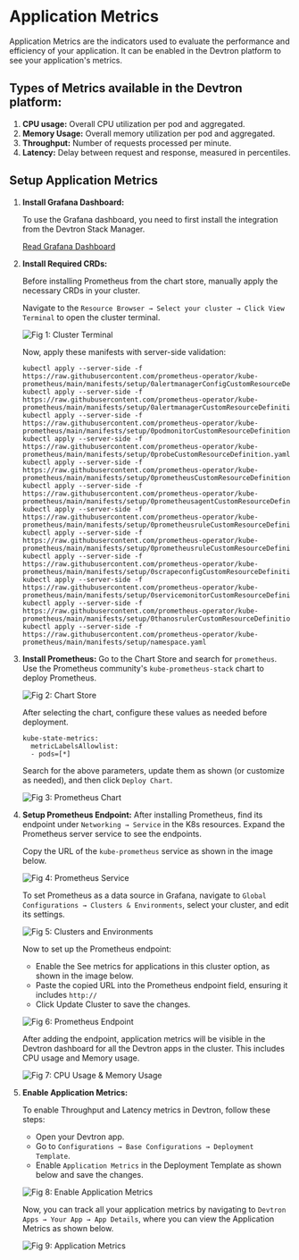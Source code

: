 # Application Metrics

Application Metrics are the indicators used to evaluate the performance and efficiency of your application. It can be enabled in the Devtron platform to see your application's metrics.

## Types of Metrics available in the Devtron platform:

1. **CPU usage:** Overall CPU utilization per pod and aggregated.
2. **Memory Usage:** Overall memory utilization per pod and aggregated.
3. **Throughput:** Number of requests processed per minute.
4. **Latency:** Delay between request and response, measured in percentiles.

## Setup Application Metrics

1. **Install Grafana Dashboard:** 

    To use the Grafana dashboard, you need to first install the integration from the Devtron Stack Manager. 

    [Read Grafana Dashboard](https://docs.devtron.ai/devtron/v0.7/usage/integrations/grafana)

2. **Install Required CRDs:** 

    Before installing Prometheus from the chart store, manually apply the necessary CRDs in your cluster.

    Navigate to the `Resource Browser → Select your cluster → Click View Terminal` to open the cluster terminal.

    ![Fig 1: Cluster Terminal](https://devtron-public-asset.s3.us-east-2.amazonaws.com/images/creating-application/app-metrics/app1.jpg)

    Now, apply these manifests with server-side validation:

    ```
    kubectl apply --server-side -f https://raw.githubusercontent.com/prometheus-operator/kube-prometheus/main/manifests/setup/0alertmanagerConfigCustomResourceDefinition.yaml
    kubectl apply --server-side -f https://raw.githubusercontent.com/prometheus-operator/kube-prometheus/main/manifests/setup/0alertmanagerCustomResourceDefinition.yaml
    kubectl apply --server-side -f https://raw.githubusercontent.com/prometheus-operator/kube-prometheus/main/manifests/setup/0podmonitorCustomResourceDefinition.yaml
    kubectl apply --server-side -f https://raw.githubusercontent.com/prometheus-operator/kube-prometheus/main/manifests/setup/0probeCustomResourceDefinition.yaml
    kubectl apply --server-side -f https://raw.githubusercontent.com/prometheus-operator/kube-prometheus/main/manifests/setup/0prometheusCustomResourceDefinition.yaml
    kubectl apply --server-side -f https://raw.githubusercontent.com/prometheus-operator/kube-prometheus/main/manifests/setup/0prometheusagentCustomResourceDefinition.yaml
    kubectl apply --server-side -f https://raw.githubusercontent.com/prometheus-operator/kube-prometheus/main/manifests/setup/0prometheusruleCustomResourceDefinition.yaml
    kubectl apply --server-side -f https://raw.githubusercontent.com/prometheus-operator/kube-prometheus/main/manifests/setup/0prometheusruleCustomResourceDefinition.yaml
    kubectl apply --server-side -f https://raw.githubusercontent.com/prometheus-operator/kube-prometheus/main/manifests/setup/0scrapeconfigCustomResourceDefinition.yaml
    kubectl apply --server-side -f https://raw.githubusercontent.com/prometheus-operator/kube-prometheus/main/manifests/setup/0servicemonitorCustomResourceDefinition.yaml
    kubectl apply --server-side -f https://raw.githubusercontent.com/prometheus-operator/kube-prometheus/main/manifests/setup/0thanosrulerCustomResourceDefinition.yaml
    kubectl apply --server-side -f https://raw.githubusercontent.com/prometheus-operator/kube-prometheus/main/manifests/setup/namespace.yaml

    ```

3. **Install Prometheus:**
    Go to the Chart Store and search for `prometheus`. Use the Prometheus community's `kube-prometheus-stack` chart to deploy Prometheus.

    ![Fig 2: Chart Store](https://devtron-public-asset.s3.us-east-2.amazonaws.com/images/creating-application/app-metrics/app2.jpg)

    After selecting the chart, configure these values as needed before deployment.

    ```
    kube-state-metrics: 
	  metricLabelsAllowlist:   
	  - pods=[*]
    ```

    Search for the above parameters, update them as shown (or customize as needed), and then click `Deploy Chart`.

    ![Fig 3: Prometheus Chart](https://devtron-public-asset.s3.us-east-2.amazonaws.com/images/creating-application/app-metrics/app3.jpg)

4. **Setup Prometheus Endpoint:**
    After installing Prometheus, find its endpoint under `Networking → Service` in the K8s resources. Expand the Prometheus server service to see the endpoints. 

    Copy the URL of the `kube-prometheus` service as shown in the image below.

    ![Fig 4: Prometheus Service](https://devtron-public-asset.s3.us-east-2.amazonaws.com/images/creating-application/app-metrics/app4.jpg)

    To set Prometheus as a data source in Grafana, navigate to `Global Configurations → Clusters & Environments`, select your cluster, and edit its settings.

    ![Fig 5: Clusters and Environments](https://devtron-public-asset.s3.us-east-2.amazonaws.com/images/creating-application/app-metrics/app5.jpg)

    Now to set up the Prometheus endpoint:
    - Enable the See metrics for applications in this cluster option, as shown in the image below.
    - Paste the copied URL into the Prometheus endpoint field, ensuring it includes `http://`
    - Click Update Cluster to save the changes.

    ![Fig 6: Prometheus Endpoint](https://devtron-public-asset.s3.us-east-2.amazonaws.com/images/creating-application/app-metrics/app6.jpg)

    After adding the endpoint, application metrics will be visible in the Devtron dashboard for all the Devtron apps in the cluster. This includes CPU usage and Memory usage.

    ![Fig 7: CPU Usage & Memory Usage](https://devtron-public-asset.s3.us-east-2.amazonaws.com/images/creating-application/app-metrics/app7.jpg)

5. **Enable Application Metrics:**

    To enable Throughput and Latency metrics in Devtron, follow these steps:
      - Open your Devtron app.
      - Go to `Configurations → Base Configurations → Deployment Template`.
      - Enable `Application Metrics` in the Deployment Template as shown below and save the changes.

      ![Fig 8: Enable Application Metrics](https://devtron-public-asset.s3.us-east-2.amazonaws.com/images/creating-application/app-metrics/app8.jpg)

      Now, you can track all your application metrics by navigating to `Devtron Apps → Your App → App Details`, where you can view the Application Metrics as shown below.

      ![Fig 9: Application Metrics](https://devtron-public-asset.s3.us-east-2.amazonaws.com/images/creating-application/app-metrics/app9.jpg)
